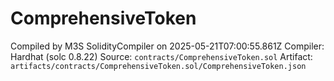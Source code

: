 # ComprehensiveToken

Compiled by M3S SolidityCompiler on 2025-05-21T07:00:55.861Z
Compiler: Hardhat (solc 0.8.22)
Source: `contracts/ComprehensiveToken.sol`
Artifact: `artifacts/contracts/ComprehensiveToken.sol/ComprehensiveToken.json`